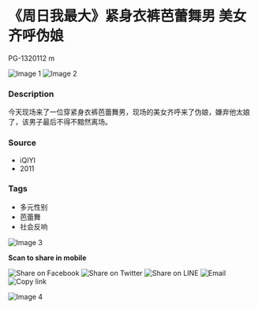 # 《周日我最大》紧身衣裤芭蕾舞男 美女齐呼伪娘

PG-1320112 m

![Image 1](http://pic3.iqiyipic.com/image/20140912/b6/fc/v_50142903_m_601_m1_1013_569.jpg)
![Image 2](http://pic3.iqiyipic.com/image/20140912/b6/fc/v_50142903_m_601_m1_720_405.jpg)

### Description

今天现场来了一位穿紧身衣裤芭蕾舞男，现场的美女齐呼来了伪娘，嫌弃他太娘了，该男子最后不得不黯然离场。

### Source

- iQIYI
- 2011

### Tags

- 多元性别
- 芭蕾舞
- 社会反响

![Image 3](http://u8.iqiyipic.com/intl_lang/20220808/4a/da/intl_lang_4359cf5b48d4acc7ad03c313218b_default.png)

**Scan to share in mobile** 

![Share on Facebook](//www.iqiyipic.com/lequ/20220216/Facebook@3x.png)
![Share on Twitter](//www.iqiyipic.com/lequ/20240326/分享logo_x@3x.png)
![Share on LINE](//www.iqiyipic.com/lequ/20220216/Line@3x.png)
![Email](//www.iqiyipic.com/lequ/20220216/Email@3x.png)
![Copy link](//www.iqiyipic.com/lequ/20220216/copylink@2x.png)

![Image 4](http://pic3.iqiyipic.com/image/20140912/b6/fc/v_50142903_m_601_m1_480_270.jpg)